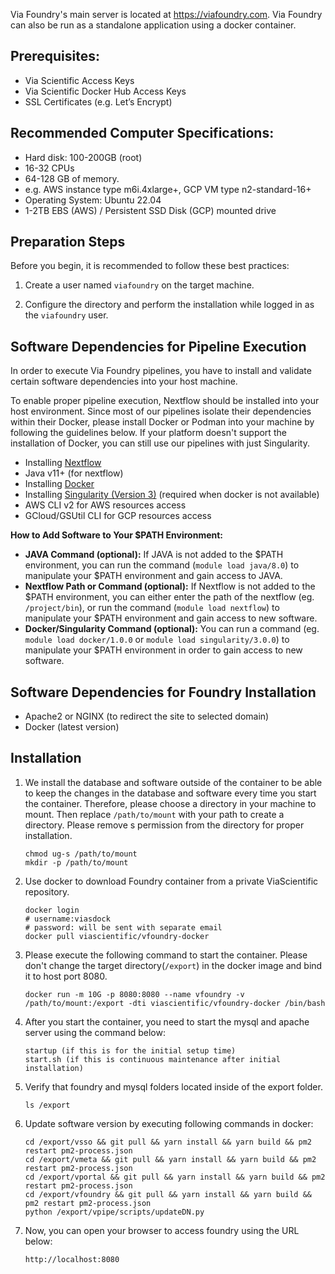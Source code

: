 Via Foundry's main server is located at <https://viafoundry.com>. Via Foundry can also be run as a standalone application using a docker container.

## Prerequisites:

- Via Scientific Access Keys
- Via Scientific Docker Hub Access Keys
- SSL Certificates (e.g. Let’s Encrypt)

## Recommended Computer Specifications:

- Hard disk: 100-200GB (root)
- 16-32 CPUs
- 64-128 GB of memory.
- e.g. AWS instance type m6i.4xlarge+, GCP VM type n2-standard-16+
- Operating System: Ubuntu 22.04
- 1-2TB EBS (AWS) / Persistent SSD Disk (GCP) mounted drive

## Preparation Steps

Before you begin, it is recommended to follow these best practices:

1. Create a user named `viafoundry` on the target machine.

2. Configure the directory and perform the installation while logged in as the `viafoundry` user.
## Software Dependencies for Pipeline Execution

In order to execute Via Foundry pipelines, you have to install and validate
certain software dependencies into your host machine.

To enable proper pipeline execution, Nextflow should be installed into
your host environment. Since most of our pipelines isolate their
dependencies within their Docker, please
install Docker or Podman into your machine by following the guidelines
below. If your platform doesn't support the installation of Docker, you
can still use our pipelines with just Singularity.

- Installing
  [Nextflow](https://www.nextflow.io/docs/latest/getstarted.html)
- Java v11+ (for nextflow)
- Installing
  [Docker](https://docs.docker.com/engine/install/)
- Installing [Singularity (Version 3)](https://docs.sylabs.io/guides/3.0/user-guide/installation.html) (required when docker is not available)
- AWS CLI v2 for AWS resources access
- GCloud/GSUtil CLI for GCP resources access

**How to Add Software to Your $PATH Environment:**

- **JAVA Command (optional):** If JAVA is not added to the $PATH
  environment, you can run the command (`module load java/8.0`) to
  manipulate your $PATH environment and gain access to JAVA.
- **Nextflow Path or Command (optional):** If Nextflow is not added
  to the $PATH environment, you can either enter the path of the
  nextflow (eg. `/project/bin`), or run the command
  (`module load nextflow`) to manipulate your $PATH environment and
  gain access to new software.
- **Docker/Singularity Command (optional):** You can run a command
  (eg. `module load docker/1.0.0` or
  `module load singularity/3.0.0`) to manipulate your $PATH
  environment in order to gain access to new software.

## Software Dependencies for Foundry Installation

- Apache2 or NGINX (to redirect the site to selected domain)
- Docker (latest version)

## Installation

1.  We install the database and software outside of the container to be able to keep the changes in the database and software every time you start the container. Therefore, please choose a directory in your machine to mount. Then replace `/path/to/mount` with your path to create a directory. Please remove s permission from the directory for proper installation.

        chmod ug-s /path/to/mount
        mkdir -p /path/to/mount

2.  Use docker to download Foundry container from a private ViaScientific repository.

        docker login
        # username:viasdock
        # password: will be sent with separate email
        docker pull viascientific/vfoundry-docker

3.  Please execute the following command to start the container. Please don't change the target directory(`/export`) in the docker image and bind it to host port 8080.

        docker run -m 10G -p 8080:8080 --name vfoundry -v /path/to/mount:/export -dti viascientific/vfoundry-docker /bin/bash

4.  After you start the container, you need to start the mysql and apache server using the command below:

        startup (if this is for the initial setup time)
        start.sh (if this is continuous maintenance after initial installation)

5.  Verify that foundry and mysql folders located inside of the export folder.

        ls /export

6.  Update software version by executing following commands in docker:

        cd /export/vsso && git pull && yarn install && yarn build && pm2 restart pm2-process.json
        cd /export/vmeta && git pull && yarn install && yarn build && pm2 restart pm2-process.json
        cd /export/vportal && git pull && yarn install && yarn build && pm2 restart pm2-process.json
        cd /export/vfoundry && git pull && yarn install && yarn build && pm2 restart pm2-process.json
        python /export/vpipe/scripts/updateDN.py

7.  Now, you can open your browser to access foundry using the URL below:

        http://localhost:8080
